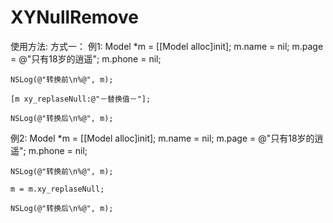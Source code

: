 # XYNullRemove
使用方法:
方式一：
例1:
    Model *m = [[Model alloc]init];
    m.name = nil;
    m.page = @"只有18岁的逍遥";
    m.phone = nil;
    
    NSLog(@"转换前\n%@", m);
    
    [m xy_replaseNull:@"－替换值－"];
    
    NSLog(@"转换后\n%@", m);

例2:
    Model *m = [[Model alloc]init];
    m.name = nil;
    m.page = @"只有18岁的逍遥";
    m.phone = nil;
    
    NSLog(@"转换前\n%@", m);
    
    m = m.xy_replaseNull;
    
    NSLog(@"转换后\n%@", m);
